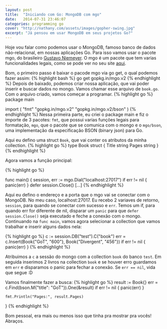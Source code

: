 ```yaml
---
layout: post
title:  "Iniciando com Go: MongoDB com mgo"
date:   2014-07-31 23:46:07
categories: programming go
cover: "http://nathany.com/assets/images/gopher-swing.jpg"
excerpt: "Já pensou em usar MongoDB em seus projetos Go?"
---
```



Hoje vou falar como podemos usar o MongoDB, famoso banco de dados não-relacional, em nossas aplicações Go. Para isso vamos usar o pacote mgo, do brasileiro [Gustavo Niemeyer](http://niemeyer.net/). O mgo é um pacote que tem varias funcionalidades legais, como se pode ver no seu site [aqui](http://labix.org/mgo).

Bom, o primeiro passo é baixar o pacode mgo via go get, o qual podemos fazer assim:
{% highlight bash %}
go get gopkg.in/mgo.v2
{% endhighlight %}
Depois de baixado, podemos criar nossa aplicação, que vai poder inserir e buscar dados no mongo. Vamos chamar esse arquivo de ``book.go``. Com o arquivo criado, vamos começar a programar.
{% highlight go %}
package main

import (
	"fmt"
	"gopkg.in/mgo.v2"
	"gopkg.in/mgo.v2/bson"
)
{% endhighlight %}
Nessa primeira parte, eu criei o package main e fiz o importe de 3 pacotes: ``fmt``, que possui varias funções legais para formatação, ``mgo``, que o pacote que se comunica com o mongo e o ``mgo/bson``, uma implementação da especificação BSON (binary json) para Go.

Aqui eu defino uma struct ``Book``, que vai conter os atributos da minha collection.
{% highlight go %}
type Book struct {
	Title string
	Pages string
}
{% endhighlight %}

Agora vamos a função principal:

{% highlight go %}
func main() {
	session, err := mgo.Dial("localhost:27017")
	if err != nil {
		panic(err)
	}
	defer session.Close()
	[...]
{% endhighlight %}

Aqui eu defino o endereço e a porta que o mgo vai se conectar com o MongoDB. No meu caso, localhost:27017. Eu recebo 2 variaves de retorno, ``session``, para quando se conectar com sucesso e ``err``. Temos um if, para quando err for diferente de nil, disparar um ``panic`` para que ``defer session.Close()`` seja executado e feche a conexão com o mongo.
Continuando na ``func main``,  vamos agora selecionar a collection que vamos trabalhar e inserir alguns dados nela:

{% highlight go %}
	c := session.DB("test").C("book")
	err = c.Insert(Book{"GoT", "600"},
		Book{"Divergent", "456"})
	if err != nil {
		panic(err)
	}
{% endhighlight %}

Atribuimos a ``c`` a sessão do mongo com a collection ``book`` do banco ``test``. Em seguida inserimos 2 livros na collection ``book`` e se houver erro guardamos em ``err`` e disparamos o panic para fechar a conexão. Se ``err == nil``, vida que segue :D

Vamos finalmente fazer a busca:
{% highlight go %}
	result := Book{}
	err = c.Find(bson.M{"title": "GoT"}).One(&result)
	if err != nil {
		panic(err)
	}

	fmt.Println("Pages:", result.Pages)
}
{% endhighlight %}

Bom pessoal, era mais ou menos isso que tinha pra mostrar pra vocês!
Abraços.
